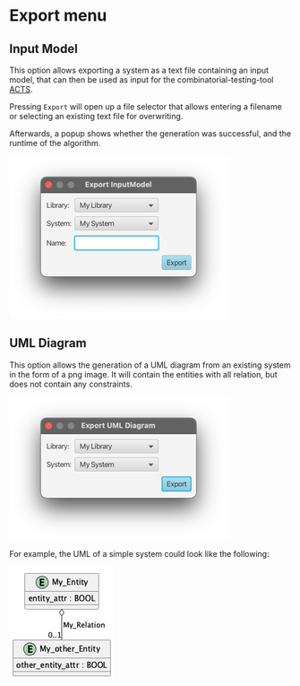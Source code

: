 # Export menu

## Input Model

This option allows exporting a system as a text file containing an input model,
that can then be used as input for the combinatorial-testing-tool
[ACTS](https://csrc.nist.rip/groups/SNS/acts/documents/comparison-report.html#acts).

Pressing `Export` will open up a file selector that allows entering a filename or selecting an existing text file
for overwriting.

Afterwards, a popup shows whether the generation was successful, and the runtime of the algorithm.

![Export input model popup window](images/exportInputModel.png)

## UML Diagram

This option allows the generation of a UML diagram from an existing system in the form of a png image.
It will contain the entities with all relation, but does not contain any constraints.

![Export UML diagram popup window](images/exportUMLDiagram.png)

For example, the UML of a simple system could look like the following:

![Example UML Diagram](images/exampleUML.png)